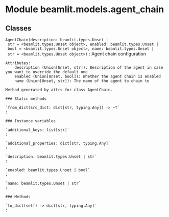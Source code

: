 Module beamlit.models.agent_chain
=================================

Classes
-------

`AgentChain(description: beamlit.types.Unset | str = <beamlit.types.Unset object>, enabled: beamlit.types.Unset | bool = <beamlit.types.Unset object>, name: beamlit.types.Unset | str = <beamlit.types.Unset object>)`
:   Agent chain configuration
    
    Attributes:
        description (Union[Unset, str]): Description of the agent in case you want to override the default one
        enabled (Union[Unset, bool]): Whether the agent chain is enabled
        name (Union[Unset, str]): The name of the agent to chain to
    
    Method generated by attrs for class AgentChain.

    ### Static methods

    `from_dict(src_dict: dict[str, typing.Any]) ‑> ~T`
    :

    ### Instance variables

    `additional_keys: list[str]`
    :

    `additional_properties: dict[str, typing.Any]`
    :

    `description: beamlit.types.Unset | str`
    :

    `enabled: beamlit.types.Unset | bool`
    :

    `name: beamlit.types.Unset | str`
    :

    ### Methods

    `to_dict(self) ‑> dict[str, typing.Any]`
    :